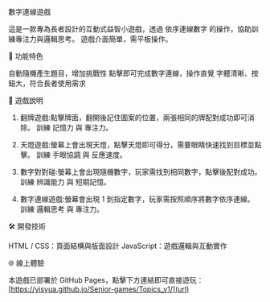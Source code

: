 數字連線遊戲

這是一款專為長者設計的互動式益智小遊戲，透過 依序連線數字 的操作，協助訓練專注力與邏輯思考。
遊戲介面簡單，需平板操作。

🎯 功能特色

自動隨機產生題目，增加挑戰性
點擊即可完成數字連線，操作直覺
字體清晰、按鈕大，符合長者使用需求

📖 遊戲說明

1. 翻牌遊戲:點擊牌面，翻開後記住圖案的位置，兩張相同的牌配對成功即可消除。
   訓練 記憶力 與 專注力。

2. 天燈遊戲:螢幕上會出現天燈，點擊天燈即可得分，需要眼睛快速找到目標並點擊。
   訓練 手眼協調 與 反應速度。

3. 數字對對碰:螢幕上會出現隨機數字，玩家需找到相同數字，點擊後配對成功。
   訓練 辨識能力 與 短期記憶。

4. 數字連線遊戲:螢幕會出現 1 到指定數字，玩家需按照順序將數字依序連線。
   訓練 邏輯思考 與 專注力。

🛠️ 開發技術

HTML / CSS：頁面結構與版面設計
JavaScript：遊戲邏輯與互動實作

🌐 線上體驗

本遊戲已部署於 GitHub Pages，點擊下方連結即可直接遊玩：[https://yisyua.github.io/Senior-games/Topics_v1/](url)
